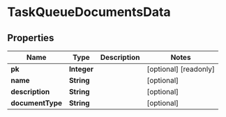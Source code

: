 

# TaskQueueDocumentsData


## Properties

Name | Type | Description | Notes
------------ | ------------- | ------------- | -------------
**pk** | **Integer** |  |  [optional] [readonly]
**name** | **String** |  |  [optional]
**description** | **String** |  |  [optional]
**documentType** | **String** |  |  [optional]



